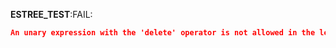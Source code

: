 __ESTREE_TEST__:FAIL:
```json
An unary expression with the 'delete' operator is not allowed in the left-hand side of an exponentiation expression. Consider enclosing the expression in parentheses.
```
